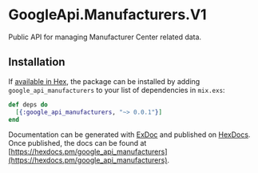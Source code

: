 # GoogleApi.Manufacturers.V1

Public API for managing Manufacturer Center related data.

## Installation

If [available in Hex](https://hex.pm/docs/publish), the package can be installed
by adding `google_api_manufacturers` to your list of dependencies in `mix.exs`:

```elixir
def deps do
  [{:google_api_manufacturers, "~> 0.0.1"}]
end
```

Documentation can be generated with [ExDoc](https://github.com/elixir-lang/ex_doc)
and published on [HexDocs](https://hexdocs.pm). Once published, the docs can
be found at [https://hexdocs.pm/google_api_manufacturers](https://hexdocs.pm/google_api_manufacturers).
